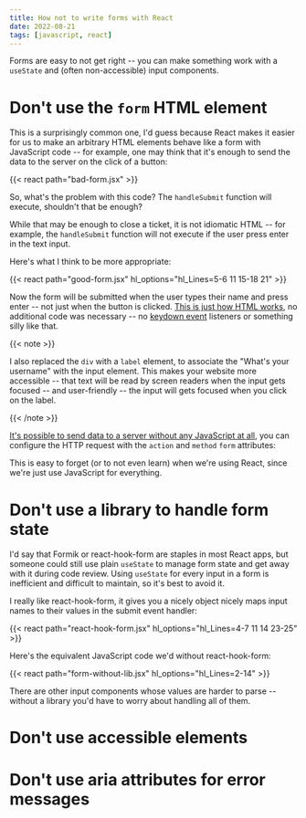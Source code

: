 ```yaml
---
title: How not to write forms with React
date: 2022-08-21
tags: [javascript, react]
---
```


Forms are easy to not get right -- you can make something work with a
`useState` and (often non-accessible) input components.

# Don't use the `form` HTML element

This is a surprisingly common one, I'd guess because React makes it easier for
us to make an arbitrary HTML elements behave like a form with JavaScript code
-- for example, one may think that it's enough to send the data to the server
on the click of a button:

{{< react path="bad-form.jsx" >}}

So, what's the problem with this code? The `handleSubmit` function will
execute, shouldn't that be enough?

While that may be enough to close a ticket, it is not idiomatic HTML -- for
example, the `handleSubmit` function will not execute if the user press enter
in the text input.

Here's what I think to be more appropriate:

{{< react path="good-form.jsx" hl_options="hl_Lines=5-6 11 15-18 21" >}}

Now the form will be submitted when the user types their name and press enter
-- not just when the button is clicked. [This is just how HTML
works](https://developer.mozilla.org/en-US/docs/Web/API/HTMLFormElement/submit_event),
no additional code was necessary -- no [keydown
event](https://developer.mozilla.org/en-US/docs/Web/API/Element/keydown_event)
listeners or something silly like that.

{{< note >}}

I also replaced the `div` with a `label` element, to associate the "What's your
username" with the input element. This makes your website more accessible --
that text will be read by screen readers when the input gets focused -- and
user-friendly -- the input will gets focused when you click on the label.

{{< /note >}}

[It's possible to send data to a server without any JavaScript at
all](https://developer.mozilla.org/en-US/docs/Learn/Forms/Sending_and_retrieving_form_data#on_the_client_side_defining_how_to_send_the_data),
you can configure the HTTP request with the `action` and `method` `form`
attributes:

This is easy to forget (or to not even learn) when we're using React, since
we're just use JavaScript for everything.

# Don't use a library to handle form state

I'd say that Formik or react-hook-form are staples in most React apps, but
someone could still use plain `useState` to manage form state and get away with
it during code review. Using `useState` for every input in a form is
inefficient and difficult to maintain, so it's best to avoid it.

I really like react-hook-form, it gives you a nicely object nicely maps input
names to their values in the submit event handler:

{{< react path="react-hook-form.jsx" hl_options="hl_Lines=4-7 11 14 23-25" >}}

Here's the equivalent JavaScript code we'd without react-hook-form:

{{< react path="form-without-lib.jsx" hl_options="hl_Lines=2-14" >}}

There are other input components whose values are harder to parse -- without a
library you'd have to worry about handling all of them.

# Don't use accessible elements

# Don't use aria attributes for error messages
